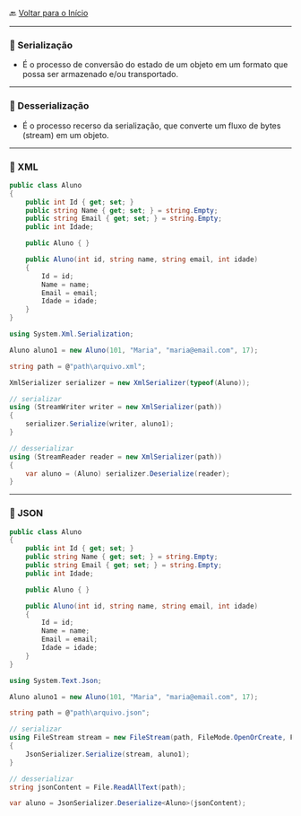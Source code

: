 🔙 [Voltar para o Início](https://github.com/4L1C3-R4BB1T/estudos-c-sharp "Voltar para o Início")

---

### 🔸 Serialização

* É o processo de conversão do estado de um objeto em um formato que possa ser armazenado e/ou transportado.

---

### 🔸 Desserialização

* É o processo recerso da serialização, que converte um fluxo de bytes (stream) em um objeto.

---

### 🔸 XML

```cs
public class Aluno
{
    public int Id { get; set; }
    public string Name { get; set; } = string.Empty;
    public string Email { get; set; } = string.Empty;
    public int Idade;

    public Aluno { }

    public Aluno(int id, string name, string email, int idade)
    {
        Id = id;
        Name = name;
        Email = email;
        Idade = idade;
    }
}

using System.Xml.Serialization;

Aluno aluno1 = new Aluno(101, "Maria", "maria@email.com", 17);

string path = @"path\arquivo.xml";

XmlSerializer serializer = new XmlSerializer(typeof(Aluno));

// serializar
using (StreamWriter writer = new XmlSerializer(path))
{
    serializer.Serialize(writer, aluno1);
}

// desserializar
using (StreamReader reader = new XmlSerializer(path))
{
    var aluno = (Aluno) serializer.Deserialize(reader);
}
```

---

### 🔸 JSON

```cs
public class Aluno
{
    public int Id { get; set; }
    public string Name { get; set; } = string.Empty;
    public string Email { get; set; } = string.Empty;
    public int Idade;

    public Aluno { }

    public Aluno(int id, string name, string email, int idade)
    {
        Id = id;
        Name = name;
        Email = email;
        Idade = idade;
    }
}

using System.Text.Json;

Aluno aluno1 = new Aluno(101, "Maria", "maria@email.com", 17);

string path = @"path\arquivo.json";

// serializar
using FileStream stream = new FileStream(path, FileMode.OpenOrCreate, FileAccess.ReadWrite)
{
    JsonSerializer.Serialize(stream, aluno1);
}

// desserializar
string jsonContent = File.ReadAllText(path);

var aluno = JsonSerializer.Deserialize<Aluno>(jsonContent);
```

